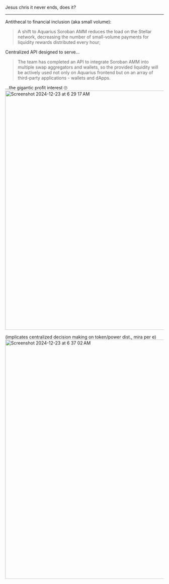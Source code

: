 Jesus chris it never ends, does it?

---

Antithecal to financial inclusion (aka small volume):

> A shift to Aquarius Soroban AMM reduces the load on the Stellar network, decreasing the number of small-volume payments for liquidity rewards distributed every hour;

Centralized API designed to serve...
> The team has completed an API to integrate Soroban AMM into multiple swap aggregators and wallets, so the provided liquidity will be actively used not only on Aquarius frontend but on an array of third-party applications - wallets and dApps.

...the gigantic profit interest 🙄
<img width="759" alt="Screenshot 2024-12-23 at 6 29 17 AM" src="https://github.com/user-attachments/assets/171a9483-323e-4f27-8910-6a9333a93ea5" />

(implicates centralized decision making on token/power dist., mira per e)
<img width="759" alt="Screenshot 2024-12-23 at 6 37 02 AM" src="https://github.com/user-attachments/assets/9843d8a7-1b79-4543-a3e6-3a5144a6e3ca" />

